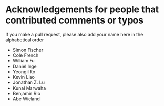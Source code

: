 # Acknowledgements for people that contributed comments or typos

If you make a pull request, please also add your name here in the alphabetical order

* Simon Fischer
* Cole French
* William Fu
* Daniel Inge
* Yeongil Ko
* Kevin Liao
* Jonathan Z. Lu
* Kunal Marwaha
* Benjamin Rio
* Abe Wieland
